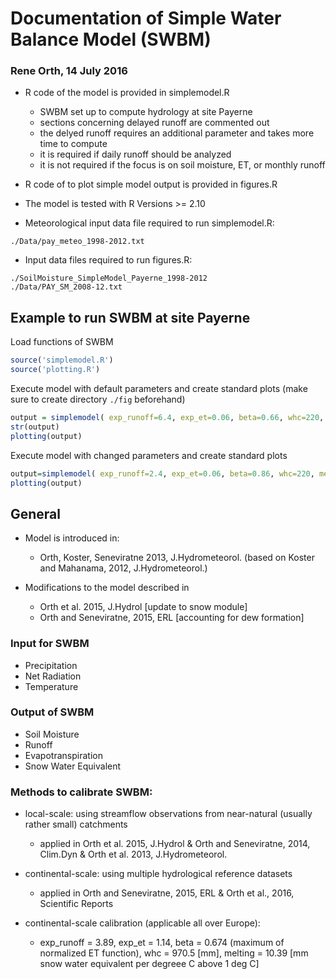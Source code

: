 # Documentation of Simple Water Balance Model (SWBM)
### Rene Orth, 14 July 2016


- R code of the model is provided in simplemodel.R
  - SWBM set up to compute hydrology at site Payerne
  - sections concerning delayed runoff are commented out
  - the delyed runoff requires an additional parameter and takes more time to compute
  - it is required if daily runoff should be analyzed
  - it is not required if the focus is on soil moisture, ET, or monthly runoff

- R code of to plot simple model output is provided in figures.R

- The model is tested with R Versions >= 2.10

- Meteorological input data file required to run simplemodel.R:
```
./Data/pay_meteo_1998-2012.txt
```

- Input data files required to run figures.R:
```
./SoilMoisture_SimpleModel_Payerne_1998-2012
./Data/PAY_SM_2008-12.txt
```


## Example to run SWBM at site Payerne

Load functions of SWBM
```R
source('simplemodel.R')
source('plotting.R')
```

Execute model with default parameters and create standard plots (make sure to create directory `./fig` beforehand)
```R
output = simplemodel( exp_runoff=6.4, exp_et=0.06, beta=0.66, whc=220, melting=3 )
str(output)
plotting(output)
```

Execute model with  changed parameters and create standard plots
```R
output=simplemodel( exp_runoff=2.4, exp_et=0.06, beta=0.86, whc=220, melting=3 )
plotting(output)
```


## General

- Model is introduced in:
  * Orth, Koster, Seneviratne 2013, J.Hydrometeorol. (based on Koster and Mahanama, 2012, J.Hydrometeorol.)

- Modifications to the model described in 
  * Orth et al. 2015, J.Hydrol [update to snow module]
  * Orth and Seneviratne, 2015, ERL [accounting for dew formation]

### Input for SWBM
- Precipitation
- Net Radiation
- Temperature

### Output of SWBM
- Soil Moisture
- Runoff
- Evapotranspiration
- Snow Water Equivalent

### Methods to calibrate SWBM:

- local-scale: using streamflow observations from near-natural (usually rather small) catchments
  * applied in Orth et al. 2015, J.Hydrol & Orth and Seneviratne, 2014, Clim.Dyn & Orth et al. 2013, J.Hydrometeorol.
- continental-scale: using multiple hydrological reference datasets
  * applied in Orth and Seneviratne, 2015, ERL & Orth et al., 2016, Scientific Reports 

- continental-scale calibration (applicable all over Europe): 
  * exp_runoff = 3.89, exp_et = 1.14, beta = 0.674 (maximum of normalized ET function), whc = 970.5 [mm], melting = 10.39 [mm snow water equivalent per degreee C above 1 deg C]

